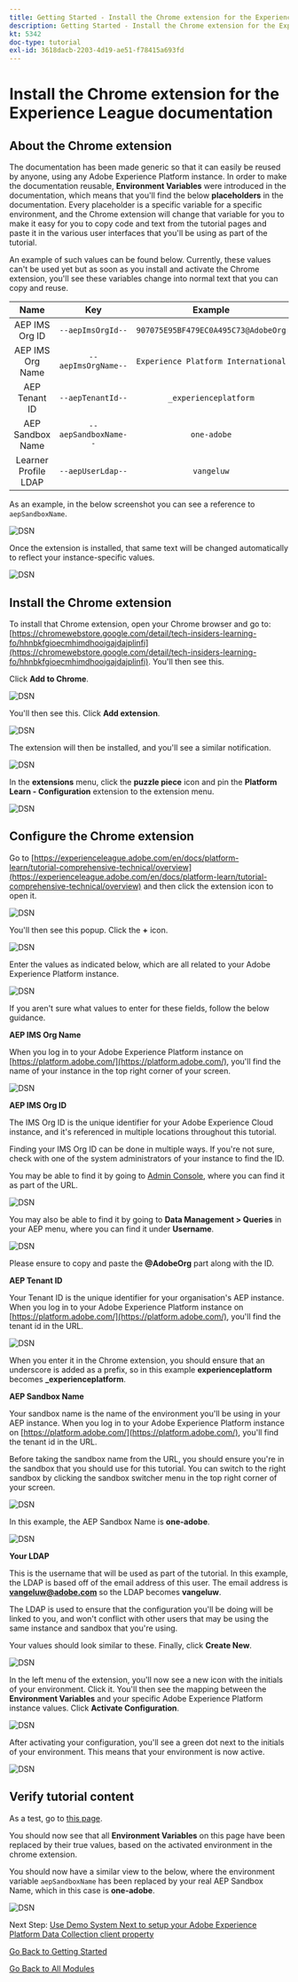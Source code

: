 ```yaml
---
title: Getting Started - Install the Chrome extension for the Experience League documentation
description: Getting Started - Install the Chrome extension for the Experience League documentation
kt: 5342
doc-type: tutorial
exl-id: 3618dacb-2203-4d19-ae51-f78415a693fd
---
```

# Install the Chrome extension for the Experience League documentation

## About the Chrome extension

The documentation has been made generic so that it can easily be reused by anyone, using any Adobe Experience Platform instance. 
In order to make the documentation reusable, **Environment Variables** were introduced in the documentation, which means that you'll find the below **placeholders** in the documentation. Every placeholder is a specific variable for a specific environment, and the Chrome extension will change that variable for you to make it easy for you to copy code and text from the tutorial pages and paste it in the various user interfaces that you'll be using as part of the tutorial.

An example of such values can be found below. Currently, these values can't be used yet but as soon as you install and activate the Chrome extension, you'll see these variables change into normal text that you can copy and reuse.

| Name     | Key | Example |
|:-------------:| :---------------:| :---------------:|
| AEP IMS Org ID         | `--aepImsOrgId--` |`907075E95BF479EC0A495C73@AdobeOrg`|
| AEP IMS Org Name         | `--aepImsOrgName--` |`Experience Platform International`|
| AEP Tenant ID         | `--aepTenantId--` | `_experienceplatform` |
| AEP Sandbox Name         | `--aepSandboxName--` | `one-adobe` |
| Learner Profile LDAP        | `--aepUserLdap--` | `vangeluw`|

As an example, in the below screenshot you can see a reference to `aepSandboxName`.

![DSN](./images/mod7before.png)

Once the extension is installed, that same text will be changed automatically to reflect your instance-specific values.

![DSN](./images/mod7.png)

## Install the Chrome extension

To install that Chrome extension, open your Chrome browser and go to: [https://chromewebstore.google.com/detail/tech-insiders-learning-fo/hhnbkfgioecmhimdhooigajdajplinfi](https://chromewebstore.google.com/detail/tech-insiders-learning-fo/hhnbkfgioecmhimdhooigajdajplinfi). You'll then see this. 

Click **Add to Chrome**. 

![DSN](./images/c2.png)

You'll then see this. Click **Add extension**.

![DSN](./images/c3.png)

The extension will then be installed, and you'll see a similar notification.

![DSN](./images/c4.png)

In the **extensions** menu, click the **puzzle piece** icon and pin the **Platform Learn - Configuration** extension to the extension menu.

![DSN](./images/c6.png)

## Configure the Chrome extension

Go to [https://experienceleague.adobe.com/en/docs/platform-learn/tutorial-comprehensive-technical/overview](https://experienceleague.adobe.com/en/docs/platform-learn/tutorial-comprehensive-technical/overview) and then click the extension icon to open it.

![DSN](./images/tuthome.png)

You'll then see this popup. Click the **+** icon.

![DSN](./images/c7.png)

Enter the values as indicated below, which are all related to your Adobe Experience Platform instance. 

![DSN](./images/c8.png)

If you aren't sure what values to enter for these fields, follow the below guidance.

**AEP IMS Org Name**

When you log in to your Adobe Experience Platform instance on [https://platform.adobe.com/](https://platform.adobe.com/), you'll find the name of your instance in the top right corner of your screen.

![DSN](./images/aepname.png)

**AEP IMS Org ID**

The IMS Org ID is the unique identifier for your Adobe Experience Cloud instance, and it's referenced in multiple locations throughout this tutorial.

Finding your IMS Org ID can be done in multiple ways. If you're not sure, check with one of the system administrators of your instance to find the ID.

You may be able to find it by going to [Admin Console](https://https://adminconsole.adobe.com/), where you can find it as part of the URL.

![DSN](./images/aepid1.png)

You may also be able to find it by going to **Data Management > Queries** in your AEP menu, where you can find it under **Username**.

![DSN](./images/aepid2.png)

Please ensure to copy and paste the **@AdobeOrg** part along with the ID.

**AEP Tenant ID**

Your Tenant ID is the unique identifier for your organisation's AEP instance. When you log in to your Adobe Experience Platform instance on [https://platform.adobe.com/](https://platform.adobe.com/), you'll find the tenant id in the URL.

![DSN](./images/aeptenantid.png)

When you enter it in the Chrome extension, you should ensure that an underscore is added as a prefix, so in this example **experienceplatform** becomes **_experienceplatform**.

**AEP Sandbox Name**

Your sandbox name is the name of the environment you'll be using in your AEP instance. When you log in to your Adobe Experience Platform instance on [https://platform.adobe.com/](https://platform.adobe.com/), you'll find the tenant id in the URL. 

Before taking the sandbox name from the URL, you should ensure you're in the sandbox that you should use for this tutorial. You can switch to the right sandbox by clicking the sandbox switcher menu in the top right corner of your screen.

![DSN](./images/aepsandboxsw.png)

In this example, the AEP Sandbox Name is **one-adobe**.

![DSN](./images/aepsname.png)

**Your LDAP**

This is the username that will be used as part of the tutorial. In this example, the LDAP is based off of the email address of this user. The email address is **vangeluw@adobe.com** so the LDAP becomes **vangeluw**.

The LDAP is used to ensure that the configuration you'll be doing will be linked to you, and won't conflict with other users that may be using the same instance and sandbox that you're using.

Your values should look similar to these.
Finally, click **Create New**.

![DSN](./images/c8a.png)

In the left menu of the extension, you'll now see a new icon with the initials of your environment. Click it. You'll then see the mapping between the **Environment Variables** and your specific Adobe Experience Platform instance values. Click **Activate Configuration**.

![DSN](./images/c9.png)

After activating your configuration, you'll see a green dot next to the initials of your environment. This means that your environment is now active.

![DSN](./images/c10.png)

## Verify tutorial content

As a test, go to [this page](https://experienceleague.adobe.com/en/docs/platform-learn/tutorial-one-adobe/uce/module31/ex2).

You should now see that all **Environment Variables** on this page have been replaced by their true values, based on the activated environment in the chrome extension.

You should now have a similar view to the below, where the environment variable `aepSandboxName` has been replaced by your real AEP Sandbox Name, which in this case is **one-adobe**. 

![DSN](./images/mod7.png)

Next Step: [Use Demo System Next to setup your Adobe Experience Platform Data Collection client property](./ex2.md)

[Go Back to Getting Started](./getting-started.md)

[Go Back to All Modules](./../../../overview.md)
